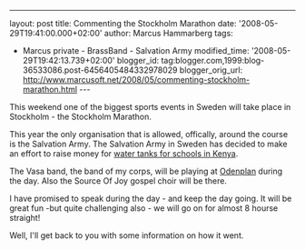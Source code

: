 ---
layout: post
title: Commenting the Stockholm Marathon
date: '2008-05-29T19:41:00.000+02:00'
author: Marcus Hammarberg
tags:
  - Marcus private - BrassBand - Salvation Army
modified_time: '2008-05-29T19:42:13.739+02:00'
blogger_id: tag:blogger.com,1999:blog-36533086.post-6456405484332978029
blogger_orig_url: http://www.marcusoft.net/2008/05/commenting-stockholm-marathon.html ---

This weekend one of the biggest sports events in Sweden will take place
in Stockholm - the Stockholm Marathon.

This year the only organisation that is allowed, offically, around the
course is the Salvation Army. The Salvation Army in Sweden has decided
to make an effort to raise money for [water tanks for schools in
Kenya](http://www.fralsningsarmen.se/dl2/p3/admin.nsf/wwwPublished/fralsningsarmen_startsida_kenya?OpenDocument).

The Vasa band, the band of my corps, will be playing at
[Odenplan](http://www.hitta.se/ViewDetailsPlace.aspx?vad=&var=odenplan&PlaceId=2471632)
during the day. Also the Source Of Joy gospel choir will be there.  

I have promised to speak during the day - and keep the day going. It
will be great fun -but quite challenging also - we will go on for almost
8 hourse straight!

Well, I'll get back to you with some information on how it went.
